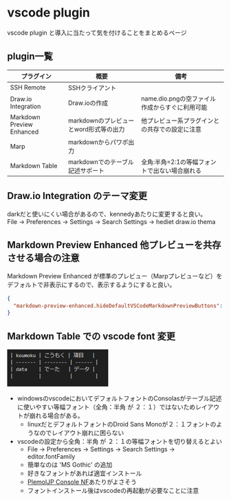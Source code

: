 # vscode plugin
vscode plugin と導入に当たって気を付けることをまとめるページ

## plugin一覧
| プラグイン                | 概要                                   | 備考                                           |
| ------------------------- | -------------------------------------- | ---------------------------------------------- |
| SSH Remote                | SSHクライアント                        |                                                |
| Draw.io Integration       | Draw.ioの作成                          | name.dio.pngの空ファイル作成からすぐに利用可能 |
| Markdown Preview Enhanced | markdownのプレビューとword形式等の出力 | 他プレビュー系プラグインとの共存での設定に注意 |
| Marp                      | markdownからパワポ出力                 |                                                |
| Markdown Table            | markdownでのテーブル記述サポート       | 全角:半角=2:1の等幅フォントで出ない場合崩れる  |

## Draw.io Integration のテーマ変更
darkだと使いにくい場合があるので、kennedyあたりに変更すると良い。  
File -> Preferences -> Settings ->  Search Settings -> hediet draw.io thema

## Markdown Preview Enhanced 他プレビューを共存させる場合の注意
Markdown Preview Enhanced が標準のプレビュー（Marpプレビューなど）をデフォルトで非表示にするので、表示するようにすると良い。
```json
{
  "markdown-preview-enhanced.hideDefaultVSCodeMarkdownPreviewButtons": false,
}
```

## Markdown Table での vscode font 変更

![](./vscode-plugin/font-layout.PNG)

- windowsのvscodeにおいてデフォルトフォントのConsolasがテーブル記述に使いやすい等幅フォント（全角：半角 が ２：１）ではないためレイアウトが崩れる場合がある。
    - linuxだとデフォルトフォントのDroid Sans Monoが２：１フォントのようなのでレイアウト崩れに困らない
- vscodeの設定から全角：半角 が ２：１の等幅フォントを切り替えるとよい
    - File -> Preferences -> Settings ->  Search Settings -> editor.fontFamily
    - 簡単なのは 'MS Gothic' の追加
    - 好きなフォントがあれば適宜インストール
    - [PlemolJP Console NF](https://tamapoco.com/archives/9017)あたりがよさそう
    - フォントインストール後はvscodeの再起動が必要なことに注意